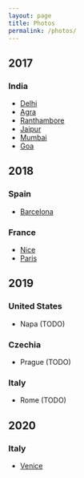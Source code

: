 ```yaml
---
layout: page
title: Photos
permalink: /photos/
---
```


## 2017
### India
- [Delhi](https://photos.google.com/share/AF1QipPX-Jd2kE9VlBcZ3SdeE4qTlyZGEXUK8MpIRIGNzd4jMrqs127bLZSL0kKxYwSrTw/photo/AF1QipNA-FowWXz2-wsDZu4tjqoGAZGebpfSWDDggZE?key=ek5DUVI5R1p6d3ZVci1xNHBXV0J6czJvTGVGa3pB)
- [Agra](https://photos.google.com/share/AF1QipNKQqRdnMviLmK2zO1sMAoECxM50keXYd7mX1NOiId9_ATgqdlKqXIpgBZTc3Eq5Q/photo/AF1QipO72WUzuauXpCF8dFAoqNIwXeOOW2UC7Ev8f4E?key=SGFvOGlVbHBVM3llT3Bab1NBaTA4Q3FscmprSklB)
- [Ranthambore](https://photos.google.com/share/AF1QipOsExLbBD2JIdjpoYi_2v-cZQWA1HcI45L1Zi0eRiI0mWp1XAZ_nk6JSTiAfGbhMg/photo/AF1QipOXSBipMofqV9zVEG06smW-ZgKpug5EI5cZf-I?key=WVVuckpZMDNaVEMxOWlqaHRaX0hRampWRS1KX2ln)
- [Jaipur](https://photos.google.com/share/AF1QipOIaMF2gBf6cb_Iq6rgK2jSSYzWJT2H34xN1q7UouuWXraPEZtqGu1QRXl2tCywVA/photo/AF1QipNOqW45YBiSgSWLLc0fgsmXHol2no0od3nlU8o?key=ZjlSWnVmQ1B1OHpjVDJkc3NMSFhfMTNwaXJIdEZ3)
- [Mumbai](https://photos.google.com/share/AF1QipMpEAisfxHiinRmv5nRmi0XxlDfgobRS9rAwaoLJqwxpANCsgURFWwLG7V8hj5Hzg/photo/AF1QipPqtDtjpxRLAW6yL3x5oOCjZMV5ck_9aicYkQk?key=UjlDX3VmWHNBY1FacHk0eWJxTU0tNWJza3pqQlRB)
- [Goa](https://photos.google.com/share/AF1QipMzUhLsEzeWHk7y3bknr3bTdx9FcAv1ZsrOOHpTv4NTXavRuKTWjntYa7oItjJMAA/photo/AF1QipMKXP_2IJwZO0BwZI7tSfjaZBT3g1A-9w6jRiU?key=Z3NpZmJnUGJOZ1FrLXVHWkRUYVp6eDR6UWh6dUN3)

## 2018
### Spain
- [Barcelona](https://photos.google.com/share/AF1QipOVBMxuihxknpgnyqZghS9KcESqqPuiaDieND_vyMRc-Uw6fkBiWHlpDRb_E0YQoA/photo/AF1QipN4EWrAdCAsx1JOO0Uwx9qh16OjXsXfInw9d6Q?key=ZnY0RnBkR1REbVoxbzAtOEs0b3BkQ2hZUnVUTzBR)

### France
- [Nice](https://photos.google.com/share/AF1QipNyB12AyLnyGEA6-LAPUMpSGUqcO0l3Roz92vmt5zv2eS6WUFiCDRhBgkIDd-oN7A/photo/AF1QipN9ltPvbybH3ve-OhPNHiXiMNrUHWgn4tN4etY?key=a2FvcF91WjkzM19aSGFrdlJHWUZSMURVajQ3eUt3)
- [Paris](https://photos.google.com/share/AF1QipMi4sfnhJzwvJTo86LDZMmWBtqhtcvbKW5Mqor8AgmWeRX_ha2zzapwL5aKcCb_3A/photo/AF1QipPbQ19Z76ii4MUn5D7384S3i5s3XKrj2t5tyDA?key=WlhKdE1vNlJxTjJueFd5bzR6b1pfM3NZNkxLNWpn)


## 2019
### United States
- Napa (TODO)
### Czechia
- Prague (TODO)
### Italy
- Rome (TODO)

## 2020
### Italy
- [Venice](https://photos.app.goo.gl/NSS6a4tA6svbtAtr6)
